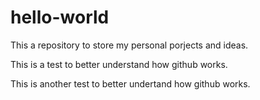 # hello-world
This a repository to store my personal porjects and ideas.

This is a test to better understand how github works.

This is another test to better undertand how github works.
